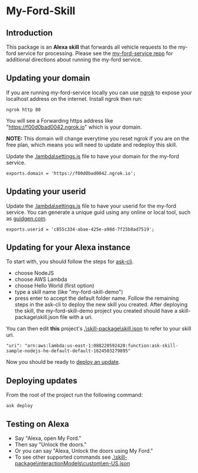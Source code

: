 # My-Ford-Skill

## Introduction
This package is an **Alexa skill** that forwards all vehicle requests to the my-ford service for processing.  Please see the [my-ford-service repo](https://www.github.com/jamisonderek/my-ford-service) for additional directions about 
running the my-ford service.


## Updating your domain
If you are running my-ford-service locally you can use [ngrok](https://dashboard.ngrok.com/get-started/setup) to expose your localhost
address on the internet.  Install ngrok then run:
```
ngrok http 80
```
You will see a Forwarding https address like "https://f00d0bad0042.ngrok.io" which is your domain.<p>
**NOTE:** This domain will change everytime you reset ngrok if you are on the free plan, which means
you will need to update and redeploy this skill.

Update the [.lambda\settings.js](.\lambda\settings.js) file to have your domain for the my-ford service.  
```
exports.domain = 'https://f00d0bad0042.ngrok.io';
```

## Updating your userid
Update the [.lambda\settings.js](.\lambda\settings.js) file to have your userid for the my-ford service.  You can generate a unique guid
using any online or local tool, such as [guidgen.com](https://www.guidgen.com/).
```
exports.userid = 'c855c334-abae-425e-a98d-7f25b8ad7519';
```

## Updating for your Alexa instance
To start with, you should follow the steps for [ask-cli](https://github.com/alexa/ask-cli#getting-started).
- choose NodeJS
- choose AWS Lambda
- choose Hello World (first option)
- type a skill name (like "my-ford-skill-demo")
- press enter to accept the default folder name.
Follow the remaining steps in the ask-cli to deploy the new skill you created.  After deploying the skill, the my-ford-skill-demo project you created should have a skill-package\skill.json file with a uri.

You can then edit **this** project's [.\skill-package\skill.json](.\skill-package\skill.json) to refer to your skill uri.
```
"uri": "arn:aws:lambda:us-east-1:088220592420:function:ask-skill-sample-nodejs-he-default-default-1624503279895"
```

Now you should be ready to [deploy an update](#deploying-updates).


## Deploying updates
From the root of the project run the following command:
```
ask deploy
```


## Testing on Alexa
- Say "Alexa, open My Ford."
- Then say "Unlock the doors."
- Or you can say "Alexa, Unlock the doors using My Ford."
- To see other supported commands see [.\skill-package\interactionModels\custom\en-US.json](.\skill-package\interactionModels\custom\en-US.json)